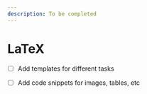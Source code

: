 ```yaml
---
description: To be completed
---
```


# LaTeX

* [ ] Add templates for different tasks
* [ ] Add code snippets for images, tables, etc

